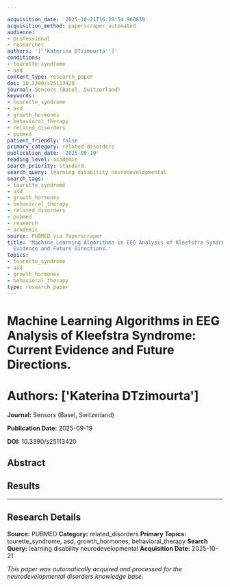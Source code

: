```yaml
---

acquisition_date: '2025-10-21T16:20:54.960839'
acquisition_method: paperscraper_automated
audience:
- professional
- researcher
authors: '[''Katerina DTzimourta'']'
conditions:
- tourette_syndrome
- asd
content_type: research_paper
doi: 10.3390/s25113420
journal: Sensors (Basel, Switzerland)
keywords:
- tourette_syndrome
- asd
- growth_hormones
- behavioral_therapy
- related_disorders
- pubmed
patient_friendly: false
primary_category: related-disorders
publication_date: '2025-09-19'
reading_level: academic
search_priority: standard
search_query: learning disability neurodevelopmental
search_tags:
- tourette_syndrome
- asd
- growth_hormones
- behavioral_therapy
- related_disorders
- pubmed
- research
- academic
source: PUBMED via Paperscraper
title: 'Machine Learning Algorithms in EEG Analysis of Kleefstra Syndrome: Current
  Evidence and Future Directions.'
topics:
- tourette_syndrome
- asd
- growth_hormones
- behavioral_therapy
type: research_paper
---
```




# Machine Learning Algorithms in EEG Analysis of Kleefstra Syndrome: Current Evidence and Future Directions.

# **Authors:** ['Katerina DTzimourta']

**Journal:** Sensors (Basel, Switzerland)

**Publication Date:** 2025-09-19

**DOI:** 10.3390/s25113420

## Abstract

## Results

---

## Research Details

**Source:** PUBMED
**Category:** related_disorders
**Primary Topics:** tourette_syndrome, asd, growth_hormones, behavioral_therapy
**Search Query:** learning disability neurodevelopmental
**Acquisition Date:** 2025-10-21

*This paper was automatically acquired and processed for the neurodevelopmental disorders knowledge base.*
